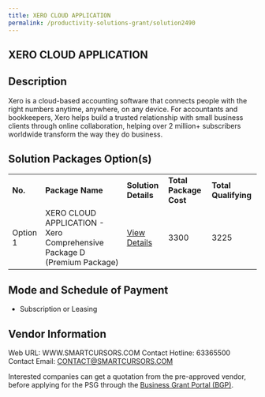 ```yaml
---
title: XERO CLOUD APPLICATION
permalink: /productivity-solutions-grant/solution2490
---
```


## XERO CLOUD APPLICATION

## Description

Xero is a cloud-based accounting software that connects people with the right numbers anytime, anywhere, on any device. For accountants and bookkeepers, Xero helps build a trusted relationship with small business clients through online collaboration, helping over 2 million+ subscribers worldwide transform the way they do business.

## Solution Packages Option(s)

<table>
<tr>
<td><b>No.</b></td>
<td><b>Package Name</b></td>
<td><b>Solution Details</b></td>
<td><b>Total Package Cost</b></td>
<td><b>Total Qualifying</b></td>
</tr>
<tr>
<td>Option 1</td>
<td>XERO CLOUD APPLICATION - Xero Comprehensive Package D (Premium Package)</td>
<td><a href='https://www.gobusiness.gov.sg/images/psg/SmartCursors_Xero_Cloud_20200659_Desensitised_Annex_3_Part_4.pdf'>View Details</a></td>
<td>3300</td>
<td>3225</td>
</tr>
</table>

## Mode and Schedule of Payment

 - Subscription or Leasing

## Vendor Information

 Web URL: WWW.SMARTCURSORS.COM 
Contact Hotline: 63365500 
Contact Email: CONTACT@SMARTCURSORS.COM 


Interested companies can get a quotation from the pre-approved vendor, before applying for the PSG through the <a href='https://www.businessgrants.gov.sg/'>Business Grant Portal (BGP)</a>.
